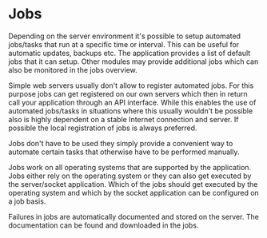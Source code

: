 # Jobs

Depending on the server environment it's possible to setup automated jobs/tasks that run at a specific time or interval. This can be useful for automatic updates, backups etc. The application provides a list of default jobs that it can setup. Other modules may provide additional jobs which can also be monitored in the jobs overview.

Simple web servers usually don't allow to register automated jobs. For this purpose jobs can get registered on our own servers which then in return call your application through an API interface. While this enables the use of automated jobs/tasks in situations where this usually wouldn't be possible also is highly dependent on a stable Internet connection and server. If possible the local registration of jobs is always preferred.

Jobs don't have to be used they simply provide a convenient way to automate certain tasks that otherwise have to be performed manually.

Jobs work on all operating systems that are supported by the application. Jobs either rely on the operating system or they can also get executed by the server/socket application. Which of the jobs should get executed by the operating system and which by the socket application can be configured on a job basis.

Failures in jobs are automatically documented and stored on the server. The documentation can be found and downloaded in the jobs.
